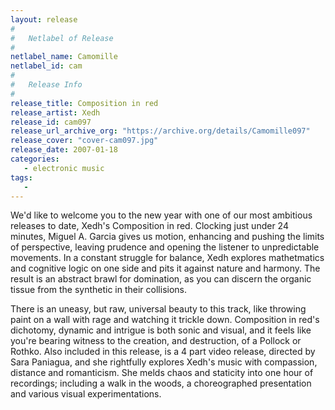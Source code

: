 ```yaml
---
layout: release
#
#   Netlabel of Release
#
netlabel_name: Camomille
netlabel_id: cam
#
#   Release Info
#
release_title: Composition in red
release_artist: Xedh
release_id: cam097
release_url_archive_org: "https://archive.org/details/Camomille097"
release_cover: "cover-cam097.jpg"
release_date: 2007-01-18
categories:
   - electronic music
tags:
   - 
---
```

We'd like to welcome you to the new year with one of our most ambitious releases to date, Xedh's Composition in red. Clocking just under 24 minutes, Miguel A. Garcia gives us motion, enhancing and pushing the limits of perspective, leaving prudence and opening the listener to unpredictable movements. In a constant struggle for balance, Xedh explores mathetmatics and cognitive logic on one side and pits it against nature and harmony. The result is an abstract brawl for domination, as you can discern the organic tissue from the synthetic in their collisions.

There is an uneasy, but raw, universal beauty to this track, like throwing paint on a wall with rage and watching it trickle down. Composition in red's dichotomy, dynamic and intrigue is both sonic and visual, and it feels like you're bearing witness to the creation, and destruction, of a Pollock or Rothko. Also included in this release, is a 4 part video release, directed by Sara Paniagua, and she rightfully explores Xedh's music with compassion, distance and romanticism. She melds chaos and staticity into one hour of recordings; including a walk in the woods, a choreographed presentation and various visual experimentations.
